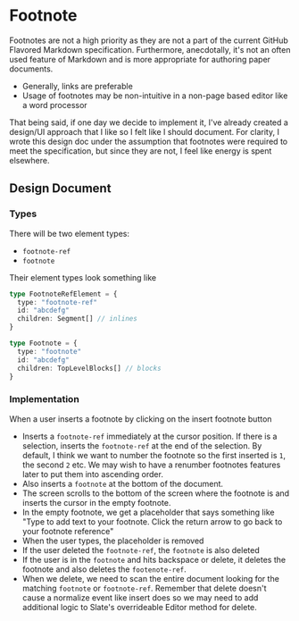 # Footnote

Footnotes are not a high priority as they are not a part of the current GitHub Flavored Markdown specification. Furthermore, anecdotally, it's not an often used feature of Markdown and is more appropriate for authoring paper documents.

- Generally, links are preferable
- Usage of footnotes may be non-intuitive in a non-page based editor like a word
  processor

That being said, if one day we decide to implement it, I've already created a design/UI approach that I like so I felt like I should document. For clarity, I wrote this design doc under the assumption that footnotes were required to meet the specification, but since they are not, I feel like energy is spent elsewhere.

## Design Document

### Types

There will be two element types:

- `footnote-ref`
- `footnote`

Their element types look something like

```typescript
type FootnoteRefElement = {
  type: "footnote-ref"
  id: "abcdefg"
  children: Segment[] // inlines
}

type Footnote = {
  type: "footnote"
  id: "abcdefg"
  children: TopLevelBlocks[] // blocks
}
```

### Implementation

When a user inserts a footnote by clicking on the insert footnote button

- Inserts a `footnote-ref` immediately at the cursor position. If there is a selection, inserts the `footnote-ref` at the end of the selection. By default, I think we want to number the footnote so the first inserted is `1`, the second `2` etc. We may wish to have a renumber footnotes features later to put them into ascending order.
- Also inserts a `footnote` at the bottom of the document.
- The screen scrolls to the bottom of the screen where the footnote is and inserts the cursor in the empty footnote.
- In the empty footnote, we get a placeholder that says something like "Type to add text to your footnote. Click the return arrow to go back to your footnote reference"
- When the user types, the placeholder is removed
- If the user deleted the `footnote-ref`, the `footnote` is also deleted
- If the user is in the `footnote` and hits backspace or delete, it deletes the footnote and also deletes the `footenote-ref`.
- When we delete, we need to scan the entire document looking for the matching `footnote` or `footnote-ref`. Remember that delete doesn't cause a normalize event like insert does so we may need to add additional logic to Slate's overrideable Editor method for delete.
